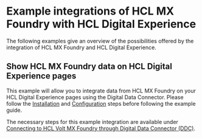 # Example integrations of HCL MX Foundry with HCL Digital Experience

The following examples give an overview of the possibilities offered by the integration of HCL MX Foundry and HCL Digital Experience.

## Show HCL MX Foundry data on HCL Digital Experience pages 

This example will allow you to integrate data from HCL MX Foundry on your HCL Digital Experience pages using the Digital Data Connector. Please follow the [Installation](../installation/index.md) and [Configuration](../configuration/index.md) steps before following the example guide.

The necessary steps for this example integration are available under [Connecting to HCL Volt MX Foundry through Digital Data Connector (DDC)](../../../ddc/integrating_voltmx_foundry/index.md).
